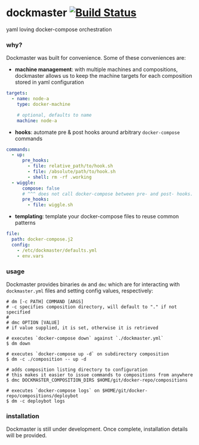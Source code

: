 # dockmaster [![Build Status](https://travis-ci.org/SamTay/dockmaster.svg?branch=master)](https://travis-ci.org/SamTay/dockmaster)
yaml loving docker-compose orchestration

### why?
Dockmaster was built for convenience. Some of these conveniences are:

- **machine management**: with multiple machines and compositions, dockmaster allows us to keep the machine targets for each composition stored in yaml configuration

 ```yaml
 targets:
   - name: node-a
     type: docker-machine
 
     # optional, defaults to name
     machine: node-a
 ```
- **hooks**: automate pre & post hooks around arbitrary `docker-compose` commands

 ```yaml
 commands:
   - up:
       pre_hooks:
         - file: relative_path/to/hook.sh
         - file: /absolute/path/to/hook.sh
         - shell: rm -rf .working
   - wiggle:
       compose: false
       # ^^^ does not call docker-compose between pre- and post- hooks.
       pre_hooks:
         - file: wiggle.sh
 ```
- **templating**: template your docker-compose files to reuse common patterns

 ```yaml
 file:
   path: docker-compose.j2
   config:
     - /etc/dockmaster/defaults.yml
     - env.vars
 ```

### usage
Dockmaster provides binaries `dm` and `dmc` which are for interacting with `dockmaster.yml` files and setting config values, respectively:
```shell
# dm [-c PATH] COMMAND [ARGS]
# -c specifies composition directory, will default to "." if not specified
#
# dmc OPTION [VALUE]
# if value supplied, it is set, otherwise it is retrieved

# executes `docker-compose down` against `./dockmaster.yml`
$ dm down

# executes `docker-compose up -d` on subdirectory composition
$ dm -c ./composition -- up -d

# adds composition listing directory to configuration
# this makes it easier to issue commands to compositions from anywhere
$ dmc DOCKMASTER_COMPOSITION_DIRS $HOME/git/docker-repo/compositions

# executes `docker-compose logs` on $HOME/git/docker-repo/compositions/deploybot
$ dm -c deploybot logs
```

### installation
Dockmaster is still under development. Once complete, installation details will be provided.
